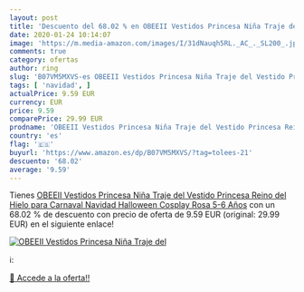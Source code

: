 ```yaml
---
layout: post
title: 'Descuento del 68.02 % en OBEEII Vestidos Princesa Niña Traje del '
date: 2020-01-24 10:14:07
image: 'https://m.media-amazon.com/images/I/31dNauqh5RL._AC_._SL200_.jpg'
comments: true
category: ofertas
author: ring
slug: 'B07VM5MXVS-es OBEEII Vestidos Princesa Niña Traje del Vestido Princesa...'
tags: [ 'navidad', ]
actualPrice: 9.59 EUR
currency: EUR
price: 9.59
comparePrice: 29.99 EUR
prodname: 'OBEEII Vestidos Princesa Niña Traje del Vestido Princesa Reino del Hielo para Carnaval Navidad Halloween Cosplay Rosa 5-6 Años'
country: 'es'
flag: '🇪🇸'
buyurl: 'https://www.amazon.es/dp/B07VM5MXVS/?tag=tolees-21'
descuento: '68.02'
average: '9.59'
---
```


Tienes [OBEEII Vestidos Princesa Niña Traje del Vestido Princesa Reino del Hielo para Carnaval Navidad Halloween Cosplay Rosa 5-6 Años](https://www.amazon.es/dp/B07VM5MXVS/?tag=tolees-21) con un 68.02 % de descuento con precio de oferta de 9.59 EUR (original: 29.99 EUR) en el siguiente enlace!

[![OBEEII Vestidos Princesa Niña Traje del ](https://m.media-amazon.com/images/I/31dNauqh5RL._AC_._SL200_.jpg)](https://www.amazon.es/dp/B07VM5MXVS/?tag=tolees-21)

ℹ️:


[🛒 Accede a la oferta!!](https://www.amazon.es/dp/B07VM5MXVS/?tag=tolees-21)
